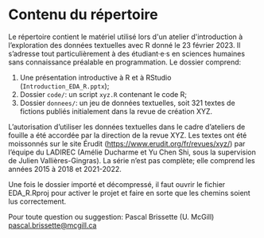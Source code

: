 # Contenu du répertoire

Le répertoire contient le matériel utilisé lors d'un atelier d'introduction à l’exploration des données textuelles avec R donné le 23 février 2023. Il s’adresse tout particulièrement à des étudiant·e·s en sciences humaines sans connaissance préalable en programmation. Le dossier comprend:

1. Une présentation introductive à R et à RStudio (`Introduction_EDA_R.pptx`);
2. Dossier `code/`: un script `xyz.R` contenant le code R;
3. Dossier `donnees/`: un jeu de données textuelles, soit 321 textes de fictions publiés initialement dans la revue de création XYZ.


L’autorisation d’utiliser les données textuelles dans le cadre d’ateliers de fouille a été accordée par la direction de la revue XYZ. Les textes ont été moissonnés sur le site Érudit (https://www.erudit.org/fr/revues/xyz/) par l’équipe du LADIREC (Amélie Ducharme et Yu Chen Shi, sous la supervision de Julien Vallières-Gingras). La série n’est pas complète; elle comprend les années 2015 à 2018 et 2021-2022.

Une fois le dossier importé et décompressé, il faut ouvrir le fichier EDA_R.Rproj pour activer le projet et faire en sorte que les chemins soient lus correctement.

Pour toute question ou suggestion: 
Pascal Brissette (U. McGill)
pascal.brissette@mcgill.ca